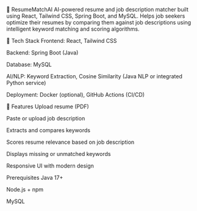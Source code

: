 💼 ResumeMatchAI
AI-powered resume and job description matcher built using React, Tailwind CSS, Spring Boot, and MySQL. Helps job seekers optimize their resumes by comparing them against job descriptions using intelligent keyword matching and scoring algorithms.

🔧 Tech Stack
Frontend: React, Tailwind CSS

Backend: Spring Boot (Java)

Database: MySQL

AI/NLP: Keyword Extraction, Cosine Similarity (Java NLP or integrated Python service)

Deployment: Docker (optional), GitHub Actions (CI/CD)

🚀 Features
Upload resume (PDF)

Paste or upload job description

Extracts and compares keywords

Scores resume relevance based on job description

Displays missing or unmatched keywords

Responsive UI with modern design

Prerequisites
Java 17+

Node.js + npm

MySQL
